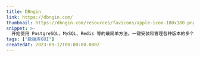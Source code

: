 ```yaml
---
title: DBngin
link: https://dbngin.com/
thumbnail: https://dbngin.com/resources/favicons/apple-icon-180x180.png
snippet: >-
  开始使用 PostgreSQL、MySQL、Redis 等的最简单方法。一键安装和管理各种版本的多个本地数据库服务器。
tags: ["数据库GUI"]
createdAt: 2023-09-12T00:00:00.000Z
---
```

